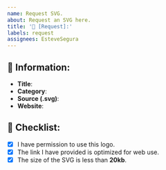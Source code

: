 ```yaml
---
name: Request SVG.
about: Request an SVG here.
title: '🔔 [Request]:'
labels: request
assignees: EsteveSegura
---
```


## 🔎 Information:

- **Title**:
- **Category**:
- **Source (.svg)**:
- **Website**:

## 📝 Checklist:

- [x] I have permission to use this logo.
- [x] The link I have provided is optimized for web use.
- [x] The size of the SVG is less than **20kb**.
